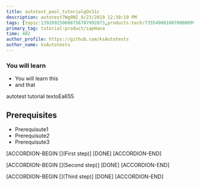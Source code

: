```yaml
---
title: autotest_pool_tutorialgOv31c
description: autotest7Wg0NI_9/23/2019 12:39:19 PM
tags: [topic:139269250608756787992873,products:tech/73554900100700000996,tutorial:experience/advanced]
primary_tag: tutorial:product/sapHana
time: 482
author_profile: https://github.com/ksAutotests
author_name: ksAutotests
---
```

### You will learn
- You will learn this
- and that

autotest tutorial textoEa655

## Prerequisites
- Prerequisute1
- Prerequisute2
- Prerequisute3

[ACCORDION-BEGIN [](First step)]
[DONE]
[ACCORDION-END]

[ACCORDION-BEGIN [](Second step)]
[DONE]
[ACCORDION-END]

[ACCORDION-BEGIN [](Third step)]
[DONE]
[ACCORDION-END]

